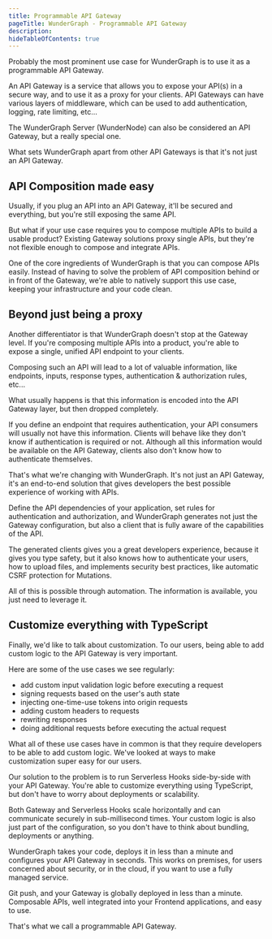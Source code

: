 ```yaml
---
title: Programmable API Gateway
pageTitle: WunderGraph - Programmable API Gateway
description:
hideTableOfContents: true
---
```


Probably the most prominent use case for WunderGraph is to use it as a programmable API Gateway.

An API Gateway is a service that allows you to expose your API(s) in a secure way,
and to use it as a proxy for your clients.
API Gateways can have various layers of middleware,
which can be used to add authentication, logging, rate limiting, etc...

The WunderGraph Server (WunderNode) can also be considered an API Gateway,
but a really special one.

What sets WunderGraph apart from other API Gateways is that it's not just an API Gateway.

## API Composition made easy

Usually, if you plug an API into an API Gateway, it'll be secured and everything,
but you're still exposing the same API.

But what if your use case requires you to compose multiple APIs to build a usable product?
Existing Gateway solutions proxy single APIs,
but they're not flexible enough to compose and integrate APIs.

One of the core ingredients of WunderGraph is that you can compose APIs easily.
Instead of having to solve the problem of API composition behind or in front of the Gateway,
we're able to natively support this use case,
keeping your infrastructure and your code clean.

## Beyond just being a proxy

Another differentiator is that WunderGraph doesn't stop at the Gateway level.
If you're composing multiple APIs into a product,
you're able to expose a single,
unified API endpoint to your clients.

Composing such an API will lead to a lot of valuable information,
like endpoints, inputs, response types, authentication & authorization rules, etc...

What usually happens is that this information is encoded into the API Gateway layer,
but then dropped completely.

If you define an endpoint that requires authentication,
your API consumers will usually not have this information.
Clients will behave like they don't know if authentication is required or not.
Although all this information would be available on the API Gateway,
clients also don't know how to authenticate themselves.

That's what we're changing with WunderGraph.
It's not just an API Gateway,
it's an end-to-end solution that gives developers the best possible experience of working with APIs.

Define the API dependencies of your application,
set rules for authentication and authorization,
and WunderGraph generates not just the Gateway configuration,
but also a client that is fully aware of the capabilities of the API.

The generated clients gives you a great developers experience,
because it gives you type safety,
but it also knows how to authenticate your users,
how to upload files,
and implements security best practices,
like automatic CSRF protection for Mutations.

All of this is possible through automation.
The information is available,
you just need to leverage it.

## Customize everything with TypeScript

Finally, we'd like to talk about customization.
To our users, being able to add custom logic to the API Gateway is very important.

Here are some of the use cases we see regularly:

- add custom input validation logic before executing a request
- signing requests based on the user's auth state
- injecting one-time-use tokens into origin requests
- adding custom headers to requests
- rewriting responses
- doing additional requests before executing the actual request

What all of these use cases have in common is that they require developers to be able to add custom logic.
We've looked at ways to make customization super easy for our users.

Our solution to the problem is to run Serverless Hooks side-by-side with your API Gateway.
You're able to customize everything using TypeScript,
but don't have to worry about deployments or scalability.

Both Gateway and Serverless Hooks scale horizontally and can communicate securely in sub-millisecond times.
Your custom logic is also just part of the configuration,
so you don't have to think about bundling,
deployments or anything.

WunderGraph takes your code, deploys it in less than a minute and configures your API Gateway in seconds.
This works on premises, for users concerned about security,
or in the cloud, if you want to use a fully managed service.

Git push, and your Gateway is globally deployed in less than a minute.
Composable APIs, well integrated into your Frontend applications, and easy to use.

That's what we call a programmable API Gateway.
